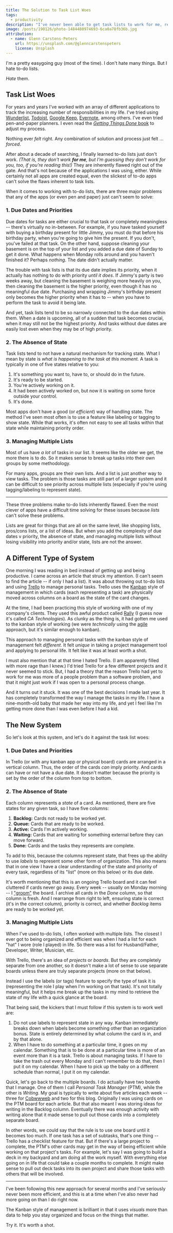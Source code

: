 ```yaml
---
title: The Solution to Task List Woes
tags:
  - productivity
description: "I've never been able to get task lists to work for me, regardless of what app I used. So I threw all my lists and apps out and tried something entirely new."
image: /posts/190126/photo-1484480974693-6ca0a78fb36b.jpg
attribution:
  - name: Glenn Carstens-Peters
    url: https://unsplash.com/@glenncarstenspeters
    license: Unsplash
---
```


I'm a pretty easygoing guy (most of the time). I don't hate many things. But I hate to-do lists.

_Hate_ them.

## Task List Woes

For years and years I've worked with an array of different applications to track the increasing number of responsibilities in my life. I've tried using [Wunderlist](https://www.wunderlist.com/), [Todoist](https://todoist.com), [Google Keep](https://www.google.com/keep/), [Evernote](https://evernote.com/), among others. I've even tried pen-and-paper planners. I even read the [_Getting Things Done_ book](https://smile.amazon.com/dp/0143126563) to adjust my process.

Nothing ever _felt_ right. Any combination of solution and process just felt ... _forced_.

After about a decade of searching, I finally learned to-do lists just don't work. _(That is, they don't work **for me**, but I'm guessing they don't work for you, too, if you're reading this!)_ They are inherently flawed right out of the gate. And that's not because of the applications I was using, either. While certainly not all apps are created equal, even the slickest of to-do apps can't solve the flaws inherent to task lists.

When it comes to working with to-do lists, there are three major problems that any of the apps (or even pen and paper) just can't seem to solve:

### 1. Due Dates and Priorities

Due dates for tasks are either crucial to that task or completely meaningless -- there's virtually no in-between. For example, if you have tasked yourself with buying a birthday present for little Jimmy, you must do that before his birthday party, when you're going to give him the present. If you don't, you've failed at that task. On the other hand, suppose cleaning your basement is on the top of your list and you added a due date of Sunday to get it done. What happens when Monday rolls around and you haven't finished it? Perhaps _nothing_. The date didn't actually matter.

The trouble with task lists is that its due date implies its priority, when it actually has nothing to do with priority _until it does_. If Jimmy's party is two weeks away, but cleaning the basement is weighing more heavily on you, then cleaning the basement is the higher priority, even though it has no meaningful due date. Purchasing and wrapping Jimmy's birthday present only becomes the higher priority when it has to -- when you have to perform the task to avoid it being late.

And yet, task lists tend to be so narrowly connected to the due dates within them. When a date is upcoming, all of a sudden that task becomes crucial, when it may still not be the highest priority. And tasks without due dates are easily lost even when they may be of high priority.

### 2. The Absence of State

Task lists tend to not have a natural mechanism for tracking state. What I mean by state is _what is happening to the task at this moment._ A task is typically in one of five states relative to you:

1. It's something you want to, have to, or should do in the future.
2. It's ready to be started.
3. You're actively working on it.
4. It had been actively worked on, but now it is waiting on some force outside your control.
5. It's done.

Most apps don't have a good (or _efficient_) way of handling state. The method I've seen most often is to use a feature like labeling or tagging to show state. While that works, it's often not easy to see all tasks within that state while maintaining priority order.

### 3. Managing Multiple Lists

Most of us have _a lot_ of tasks in our list. It seems like the older we get, the more there is to do. So it makes sense to break up tasks into their own groups by some methodology.

For many apps, groups are their own lists. And a list is just another way to view tasks. The problem is those tasks are still part of a larger system and it can be difficult to see priority across multiple lists (especially if you're using tagging/labeling to represent state).

---

These three problems make to-do lists inherently flawed. Even the most clever of apps have a difficult time solving for these issues because _lists_ can't solve these problems.

Lists are great for things that are all on the same level, like shopping lists, pros/cons lists, or a list of ideas. But when you add the complexity of due dates v priority, the absence of state, and managing multiple lists without losing visibility into priority and/or state, lists are not the answer.

## A Different Type of System

One morning I was reading in bed instead of getting up and being productive. I came across an article that struck my attention. (I can't seem to find the article -- if only I had a list). It was about throwing out to-do lists and using [Trello](https://trello.com) to manage personal tasks. Trello uses the [Kanban](https://en.wikipedia.org/wiki/Kanban) style of management in which cards (each representing a task) are physically moved across columns on a board as the state of the card changes.

At the time, I had been practicing this style of working with one of my company's clients. They used this awful product called [Rally](https://www.ca.com/us) (I guess now it's called _CA Technologies_). As clunky as the thing is, it had gotten me used to the kanban style of working (we were _technically_ using the [agile](https://en.wikipedia.org/wiki/Agile_software_development) approach, but it's similar enough to kanban).

This approach to managing personal tasks with the kanban style of management felt _different_. It felt _unique_ in taking a project management tool and applying to personal life. It felt like it was at least worth a shot.

I must also mention that at that time I hated Trello. (I am apparently filled with more rage than I knew.) I'd tried Trello for a few different projects and it never seemed to stick. But, I had a theory that the reason Trello had yet to work for me was more of a people problem than a software problem, and that it might just work if I was open to a personal process change.

And it turns out it stuck. It was one of the best decisions I made last year. It has completely transformed the way I manage the tasks in my life. I have a nine-month-old baby that made her way into my life, and yet I feel like I'm getting more done than I was even before I had a kid.

## The New System

So let's look at this system, and let's do it against the task list woes:

### 1. Due Dates and Priorities

In Trello (or with any kanban app or physical board) cards are arranged in a vertical column. Thus, the order of the cards _can_ imply priority. And cards can have or not have a due date. It doesn't matter because the priority is set by the order of the column from top to bottom.

### 2. The Absence of State

Each column represents a _state_ of a card. As mentioned, there are five states for any given task, so I have five columns:

1. **Backlog:** Cards not ready to be worked yet.
2. **Queue:** Cards that are ready to be worked.
3. **Active:** Cards I'm actively working.
4. **Waiting:** Cards that are waiting for something external before they can move forward.
5. **Done:** Cards and the tasks they represents are complete.

To add to this, because the columns represent state, that frees up the ability to use _labels_ to represent some other form of organization. This also means that in one view I have a clear understanding of the state and priority of every task, regardless of its "list" (more on this below) or its due date.

It's worth mentioning that this is an ongoing Trello board and it can feel cluttered if cards never go away. Every week -- usually on Monday morning -- I ["groom"](https://www.agilealliance.org/glossary/backlog-grooming) the board. I archive all cards in the _Done_ column, so that column is fresh. And I rearrange from right to left, ensuring state is correct (it's in the correct column), priority is correct, and whether _Backlog_ items are ready to be worked yet.

### 3. Managing Multiple Lists

When I've used to-do lists, I often worked with multiple lists. The closest I ever got to being organized and efficient was when I had a list for each "hat" I wore (role I played) in life. So there was a list for Husband/Father, Developer, Writer, Musician, etc.

With Trello, there's an idea of _projects_ or _boards_. But they are completely separate from one another, so it doesn't make a lot of sense to use separate boards unless there are truly separate projects (more on that below).

Instead I use the labels (or tags) feature to specify the type of task it is (representing the role I play when I'm working on that task). It's not totally meaningful, but it helps me break up the tasks in my mind to retrieve the state of my life with a quick glance at the board.

That being said, the kickers that I must follow if this system is to work well are:

1. Do not use labels to represent state in any way. Kanban immediately breaks down when labels become something other than an organization bonus. State is entirely determined by what column the card is in, and by that alone.
2. When I have to do something at a particular time, it goes on my calendar. Something that is to be done at a particular time is more of an event more than it is a task. Trello is about managing tasks. If I have to take the trash out every Monday and I can't remember to do that, then I put it on my calendar. When I have to pick up the baby on a different schedule than normal, I put it on my calendar.

Quick, let's go back to the multiple boards. I do actually have two boards that I manage. One of them I call _Personal Task Manager_ (PTM), while the other is _Writing_. My goal is typically to write about five articles each week -- three for [Cobwwweb](https://cobwwweb.com/) and two for this blog. Originally I was using cards on the PTM board for each article. But that also meant I was storing ideas for writing in the Backlog column. Eventually there was enough activity with writing alone that it made sense to pull out those cards into a completely separate board.

In other words, we could say that the rule is to use one board until it becomes too much. If one task has a set of subtasks, that's one thing -- Trello has a checklist feature for that. But if there's a large project to complete, the PTM's other cards may get in the way of being efficient while working on that project's tasks. For example, let's say I was going to build a deck in my backyard and am doing all the work myself. With everything else going on in life that could take a couple months to complete. It might make sense to pull out deck tasks into its own project and share those tasks with others that will be involved.

---

I've been following this new approach for several months and I've seriously never been more efficient, and this is at a time when I've also never had more going on than I do right now.

The Kanban style of management is brilliant in that it uses _visuals_ more than data to help you stay organized and focus on the things that matter.

Try it. It's worth a shot.

